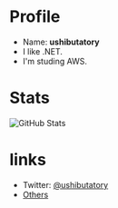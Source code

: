 # Profile

- Name: **ushibutatory**
- I like .NET.
- I'm studing AWS.

# Stats

![GitHub Stats](https://github-readme-stats.vercel.app/api?username=ushibutatory&count_private=true&show_icons=true)

# links

- Twitter: [@ushibutatory](https://twitter.com/ushibutatory)
- [Others](https://linktr.ee/ushibutatory)
